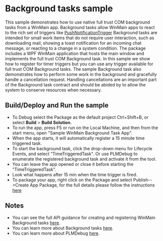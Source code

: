 ﻿# Background tasks sample

This sample demonstrates how to use native full trust COM background tasks from a WinMain app. Background tasks allow WinMain apps to react to the rich set of triggers like [PushNotificationTrigger](https://docs.microsoft.com/windows/uwp/design/shell/tiles-and-notifications/raw-notification-overview)
Background tasks are intended for small work items that do not require user interaction, such as downloading mail, showing a toast notification for an incoming chat message, or reacting to a change in a system condition.
The package includes a WPF WinMain application that hosts the main window and implements the full trust COM Background task.
In this sample we show how to register for timer triggers but you can use any trigger available for full trust COM Background tasks.
The sample Background task also demonstrates how to perform some work in the background and gracefully handle a cancellation request. Handling cancellations are an important part of the Background task contract and should be abided by to allow the system to conserve resources when necessary.

Build/Deploy and Run the sample
-------------------------------

 - To Debug select the Package as the default project Ctrl+Shift+B, or select **Build** \> **Build Solution**.
 - To run the app, press F5 or run on the Local Machine, and then from the start menu, open "Sample WinMain Background Task App".
 - When the app starts, it will automatically register a 15 minute time triggered task.
 - To start the background task, click the drop-down menu for Lifecycle Events, and select "TimeTriggeredTask". Or use PLMDebug to enumerate the registered background task and activate it from the tool.
 - You can leave the app opened or close it before starting the "TimeTriggeredTask".
 - Look what happens after 15 min when the time trigger is fired.
 - To package your app, right click on the Package and select Publish-->Create App Package, for the full details please follow the instructions [here](https://docs.microsoft.com/windows/uwp/porting/desktop-to-uwp-packaging-dot-net)


Notes
------

- You can see the full API guidance for creating and registering WinMain Background tasks [here](https://docs.microsoft.com/windows/uwp/launch-resume/create-and-register-a-winmain-background-task).
- You can learn more about Background tasks [here](https://msdn.microsoft.com/library/windows/apps/windows.applicationmodel.background.aspx).
- You can learn more about PLMDebug [here](https://docs.microsoft.com/windows-hardware/drivers/debugger/plmdebug).

